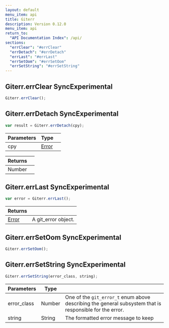 ```yaml
---
layout: default
menu_item: api
title: Giterr
description: Version 0.12.0
menu_item: api
return_to:
  "API Documentation Index": /api/
sections:
  "errClear": "#errClear"
  "errDetach": "#errDetach"
  "errLast": "#errLast"
  "errSetOom": "#errSetOom"
  "errSetString": "#errSetString"
---
```


## <a name="errClear"></a><span>Giterr.</span>errClear <span class="tags"><span class="sync">Sync</span><span class="experimental">Experimental</span></span>

```js
Giterr.errClear();
```

## <a name="errDetach"></a><span>Giterr.</span>errDetach <span class="tags"><span class="sync">Sync</span><span class="experimental">Experimental</span></span>

```js
var result = Giterr.errDetach(cpy);
```

| Parameters | Type |   |
| --- | --- | --- |
| cpy | [Error](/api/error/) |  |

| Returns |  |
| --- | --- |
| Number |  |

## <a name="errLast"></a><span>Giterr.</span>errLast <span class="tags"><span class="sync">Sync</span><span class="experimental">Experimental</span></span>

```js
var error = Giterr.errLast();
```

| Returns |  |
| --- | --- |
| [Error](/api/error/) |  A git_error object. |

## <a name="errSetOom"></a><span>Giterr.</span>errSetOom <span class="tags"><span class="sync">Sync</span><span class="experimental">Experimental</span></span>

```js
Giterr.errSetOom();
```

## <a name="errSetString"></a><span>Giterr.</span>errSetString <span class="tags"><span class="sync">Sync</span><span class="experimental">Experimental</span></span>

```js
Giterr.errSetString(error_class, string);
```

| Parameters | Type |   |
| --- | --- | --- |
| error_class | Number | One of the `git_error_t` enum above describing the general subsystem that is responsible for the error. |
| string | String | The formatted error message to keep |

